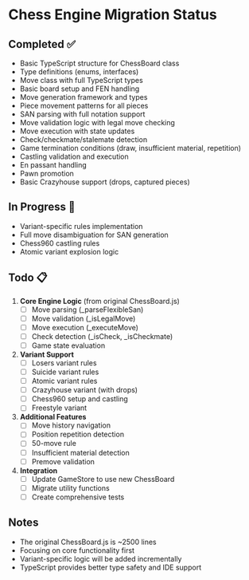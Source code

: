 # Chess Engine Migration Status

## Completed ✅
- Basic TypeScript structure for ChessBoard class
- Type definitions (enums, interfaces)
- Move class with full TypeScript types
- Basic board setup and FEN handling
- Move generation framework and types
- Piece movement patterns for all pieces
- SAN parsing with full notation support
- Move validation logic with legal move checking
- Move execution with state updates
- Check/checkmate/stalemate detection
- Game termination conditions (draw, insufficient material, repetition)
- Castling validation and execution
- En passant handling
- Pawn promotion
- Basic Crazyhouse support (drops, captured pieces)

## In Progress 🚧
- Variant-specific rules implementation
- Full move disambiguation for SAN generation
- Chess960 castling rules
- Atomic variant explosion logic

## Todo 📋
1. **Core Engine Logic** (from original ChessBoard.js)
   - [ ] Move parsing (_parseFlexibleSan)
   - [ ] Move validation (_isLegalMove)
   - [ ] Move execution (_executeMove)
   - [ ] Check detection (_isCheck, _isCheckmate)
   - [ ] Game state evaluation

2. **Variant Support**
   - [ ] Losers variant rules
   - [ ] Suicide variant rules
   - [ ] Atomic variant rules
   - [ ] Crazyhouse variant (with drops)
   - [ ] Chess960 setup and castling
   - [ ] Freestyle variant

3. **Additional Features**
   - [ ] Move history navigation
   - [ ] Position repetition detection
   - [ ] 50-move rule
   - [ ] Insufficient material detection
   - [ ] Premove validation

4. **Integration**
   - [ ] Update GameStore to use new ChessBoard
   - [ ] Migrate utility functions
   - [ ] Create comprehensive tests

## Notes
- The original ChessBoard.js is ~2500 lines
- Focusing on core functionality first
- Variant-specific logic will be added incrementally
- TypeScript provides better type safety and IDE support